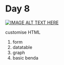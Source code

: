 # Day 8

[![IMAGE ALT TEXT HERE](https://img.youtube.com/vi/YOUTUBE_VIDEO_ID_HERE/0.jpg)](https://www.youtube.com/watch?v=YOUTUBE_VIDEO_ID_HERE)

customise HTML

1. form
2. datatable
3. graph
4. basic benda
